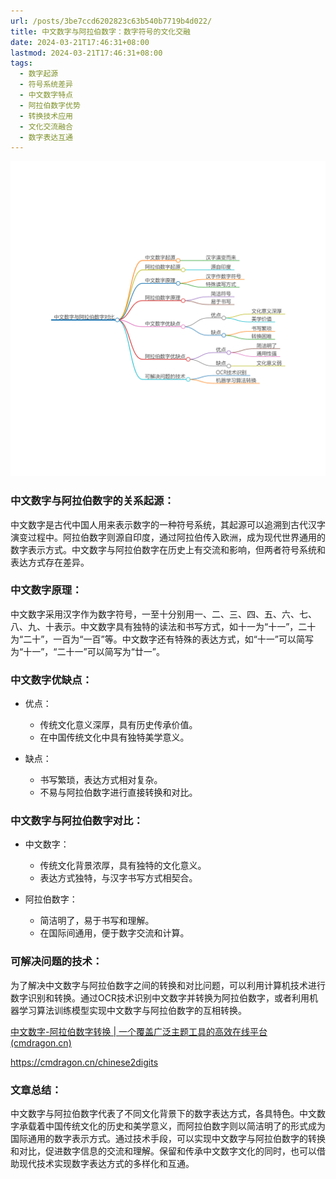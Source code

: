 ```yaml
---
url: /posts/3be7ccd6202823c63b540b7719b4d022/
title: 中文数字与阿拉伯数字：数字符号的文化交融
date: 2024-03-21T17:46:31+08:00
lastmod: 2024-03-21T17:46:31+08:00
tags:
  - 数字起源
  - 符号系统差异
  - 中文数字特点
  - 阿拉伯数字优势
  - 转换技术应用
  - 文化交流融合
  - 数字表达互通
---
```



<img src="/images/2024_03_21 17_48_21.png" title="2024_03_21 17_48_21.png" alt="2024_03_21 17_48_21.png"/>

### 中文数字与阿拉伯数字的关系起源：

中文数字是古代中国人用来表示数字的一种符号系统，其起源可以追溯到古代汉字演变过程中。阿拉伯数字则源自印度，通过阿拉伯传入欧洲，成为现代世界通用的数字表示方式。中文数字与阿拉伯数字在历史上有交流和影响，但两者符号系统和表达方式存在差异。

### 中文数字原理：

中文数字采用汉字作为数字符号，一至十分别用一、二、三、四、五、六、七、八、九、十表示。中文数字具有独特的读法和书写方式，如十一为“十一”，二十为“二十”，一百为“一百”等。中文数字还有特殊的表达方式，如“十一”可以简写为“十一”，“二十一”可以简写为“廿一”。

### 中文数字优缺点：

- 优点：

    - 传统文化意义深厚，具有历史传承价值。
    - 在中国传统文化中具有独特美学意义。

- 缺点：

    - 书写繁琐，表达方式相对复杂。
    - 不易与阿拉伯数字进行直接转换和对比。

### 中文数字与阿拉伯数字对比：

- 中文数字：

    - 传统文化背景浓厚，具有独特的文化意义。
    - 表达方式独特，与汉字书写方式相契合。

- 阿拉伯数字：

    - 简洁明了，易于书写和理解。
    - 在国际间通用，便于数字交流和计算。

### 可解决问题的技术：

为了解决中文数字与阿拉伯数字之间的转换和对比问题，可以利用计算机技术进行数字识别和转换。通过OCR技术识别中文数字并转换为阿拉伯数字，或者利用机器学习算法训练模型实现中文数字与阿拉伯数字的互相转换。

[中文数字-阿拉伯数字转换 | 一个覆盖广泛主题工具的高效在线平台(cmdragon.cn)](https://cmdragon.cn/chinese2digits)

https://cmdragon.cn/chinese2digits

### 文章总结：

中文数字与阿拉伯数字代表了不同文化背景下的数字表达方式，各具特色。中文数字承载着中国传统文化的历史和美学意义，而阿拉伯数字则以简洁明了的形式成为国际通用的数字表示方式。通过技术手段，可以实现中文数字与阿拉伯数字的转换和对比，促进数字信息的交流和理解。保留和传承中文数字文化的同时，也可以借助现代技术实现数字表达方式的多样化和互通。